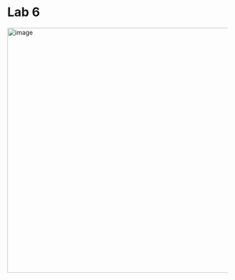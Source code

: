 # Lab 6
<img width="1623" height="560" alt="image" src="https://github.com/user-attachments/assets/c74c3a92-7394-4eb5-ab44-13d18962239c" />
